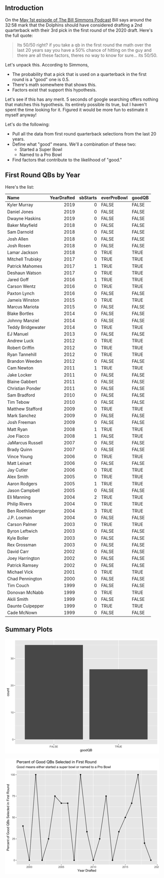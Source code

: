 ## Introduction

On the [May 1st episode of The Bill Simmons Podcast](https://open.spotify.com/episode/2CA9fancUIX8mcCvtINQCh?si=8j9liBziSxGXmAe7U7VpRQ) Bill says around the 32:58 mark that the Dolphins should have considered drafting a 2nd quarterback with their 3rd pick in the first round of the 2020 draft. Here's the full quote:

> Its 50/50 right? if you take a qb in the first round the math over the last 20 years say you have a 50% chance of hitting on the guy and there are all these factors, theres no way to know for sure... its 50/50. 

Let's unpack this. According to Simmons,

- The probability that a pick that is used on a quarterback in the first round is a "good" one is 0.5.
- There's math somewhere that shows this.
- Factors exist that support this hypothesis.

Let's see if this has any merit. 5 seconds of google searching offers nothing that matches this hypothesis. Its entirely possible its true, but I haven't spent the time looking for it. Figured it would be more fun to estimate it myself anyway!

Let's do the following:

- Pull all the data from first round quarterback selections from the last 20 years.
- Define what "good" means. We'll a combination of these two:
    - Started a Super Bowl
    - Named to a Pro Bowl
- Find factors that contribute to the likelihood of "good."

## First Round QBs by Year

Here's the list:

|Name               | YearDrafted| sbStarts|everProBowl |goodQB |
|:------------------|-----------:|--------:|:-----------|:------|
|Kyler Murray       |        2019|        0|FALSE       |FALSE  |
|Daniel Jones       |        2019|        0|FALSE       |FALSE  |
|Dwayne Haskins     |        2019|        0|FALSE       |FALSE  |
|Baker Mayfield     |        2018|        0|FALSE       |FALSE  |
|Sam Darnold        |        2018|        0|FALSE       |FALSE  |
|Josh Allen         |        2018|        0|FALSE       |FALSE  |
|Josh Rosen         |        2018|        0|FALSE       |FALSE  |
|Lamar Jackson      |        2018|        0|TRUE        |TRUE   |
|Mitchell Trubisky  |        2017|        0|TRUE        |TRUE   |
|Patrick Mahomes    |        2017|        1|TRUE        |TRUE   |
|Deshaun Watson     |        2017|        0|TRUE        |TRUE   |
|Jared Goff         |        2016|        1|TRUE        |TRUE   |
|Carson Wentz       |        2016|        0|TRUE        |TRUE   |
|Paxton Lynch       |        2016|        0|FALSE       |FALSE  |
|Jameis Winston     |        2015|        0|TRUE        |TRUE   |
|Marcus Mariota     |        2015|        0|FALSE       |FALSE  |
|Blake Bortles      |        2014|        0|FALSE       |FALSE  |
|Johnny Manziel     |        2014|        0|FALSE       |FALSE  |
|Teddy Bridgewater  |        2014|        0|TRUE        |TRUE   |
|EJ Manuel          |        2013|        0|FALSE       |FALSE  |
|Andrew Luck        |        2012|        0|TRUE        |TRUE   |
|Robert Griffin     |        2012|        0|TRUE        |TRUE   |
|Ryan Tannehill     |        2012|        0|TRUE        |TRUE   |
|Brandon Weeden     |        2012|        0|FALSE       |FALSE  |
|Cam Newton         |        2011|        1|TRUE        |TRUE   |
|Jake Locker        |        2011|        0|FALSE       |FALSE  |
|Blaine Gabbert     |        2011|        0|FALSE       |FALSE  |
|Christian Ponder   |        2011|        0|FALSE       |FALSE  |
|Sam Bradford       |        2010|        0|FALSE       |FALSE  |
|Tim Tebow          |        2010|        0|FALSE       |FALSE  |
|Matthew Stafford   |        2009|        0|TRUE        |TRUE   |
|Mark Sanchez       |        2009|        0|FALSE       |FALSE  |
|Josh Freeman       |        2009|        0|FALSE       |FALSE  |
|Matt Ryan          |        2008|        1|TRUE        |TRUE   |
|Joe Flacco         |        2008|        1|FALSE       |TRUE   |
|JaMarcus Russell   |        2007|        0|FALSE       |FALSE  |
|Brady Quinn        |        2007|        0|FALSE       |FALSE  |
|Vince Young        |        2006|        0|TRUE        |TRUE   |
|Matt Leinart       |        2006|        0|FALSE       |FALSE  |
|Jay Cutler         |        2006|        0|TRUE        |TRUE   |
|Alex Smith         |        2005|        0|TRUE        |TRUE   |
|Aaron Rodgers      |        2005|        1|TRUE        |TRUE   |
|Jason Campbell     |        2005|        0|FALSE       |FALSE  |
|Eli Manning        |        2004|        2|TRUE        |TRUE   |
|Philip Rivers      |        2004|        0|TRUE        |TRUE   |
|Ben Roethlisberger |        2004|        3|TRUE        |TRUE   |
|J.P. Losman        |        2004|        0|FALSE       |FALSE  |
|Carson Palmer      |        2003|        0|TRUE        |TRUE   |
|Byron Leftwich     |        2003|        0|FALSE       |FALSE  |
|Kyle Boller        |        2003|        0|FALSE       |FALSE  |
|Rex Grossman       |        2003|        0|FALSE       |FALSE  |
|David Carr         |        2002|        0|FALSE       |FALSE  |
|Joey Harrington    |        2002|        0|FALSE       |FALSE  |
|Patrick Ramsey     |        2002|        0|FALSE       |FALSE  |
|Michael Vick       |        2001|        0|TRUE        |TRUE   |
|Chad Pennington    |        2000|        0|FALSE       |FALSE  |
|Tim Couch          |        1999|        0|FALSE       |FALSE  |
|Donovan McNabb     |        1999|        0|TRUE        |TRUE   |
|Akili Smith        |        1999|        0|FALSE       |FALSE  |
|Daunte Culpepper   |        1999|        0|TRUE        |TRUE   |
|Cade McNown        |        1999|        0|FALSE       |FALSE  |

## Summary Plots

![](https://github.com/rfgordonjr/nflQbDraftPicks/blob/master/plots/simplePlot.png)

![](https://github.com/rfgordonjr/nflQbDraftPicks/blob/master/plots/simplePlotPerYear.png)